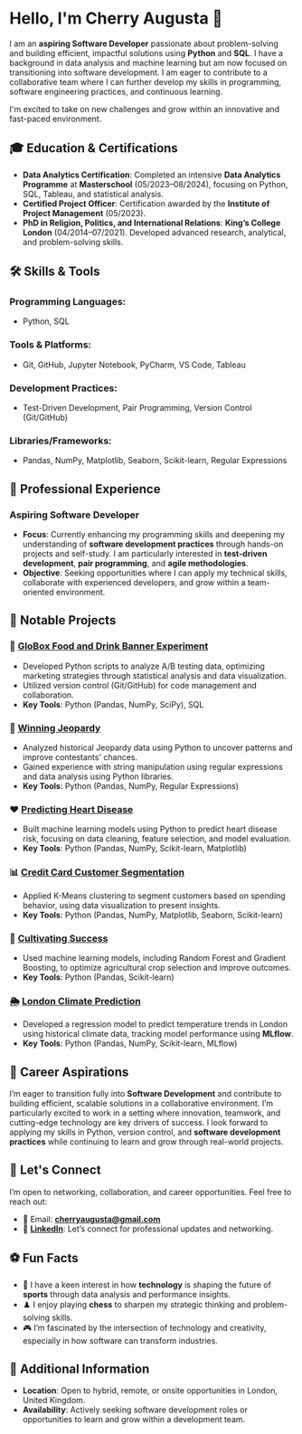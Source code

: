 # Hello, I'm Cherry Augusta 👋

I am an **aspiring Software Developer** passionate about problem-solving and building efficient, impactful solutions using **Python** and **SQL**. I have a background in data analysis and machine learning but am now focused on transitioning into software development. I am eager to contribute to a collaborative team where I can further develop my skills in programming, software engineering practices, and continuous learning.

I'm excited to take on new challenges and grow within an innovative and fast-paced environment.

## 🎓 Education & Certifications
- **Data Analytics Certification**: Completed an intensive **Data Analytics Programme** at **Masterschool** (05/2023–08/2024), focusing on Python, SQL, Tableau, and statistical analysis.
- **Certified Project Officer**: Certification awarded by the **Institute of Project Management** (05/2023).
- **PhD in Religion, Politics, and International Relations**: **King’s College London** (04/2014–07/2021). Developed advanced research, analytical, and problem-solving skills.

## 🛠️ Skills & Tools
### **Programming Languages**:
- Python, SQL

### **Tools & Platforms**:
- Git, GitHub, Jupyter Notebook, PyCharm, VS Code, Tableau

### **Development Practices**:
- Test-Driven Development, Pair Programming, Version Control (Git/GitHub)

### **Libraries/Frameworks**:
- Pandas, NumPy, Matplotlib, Seaborn, Scikit-learn, Regular Expressions

## 💼 Professional Experience
### **Aspiring Software Developer**
- **Focus**: Currently enhancing my programming skills and deepening my understanding of **software development practices** through hands-on projects and self-study. I am particularly interested in **test-driven development**, **pair programming**, and **agile methodologies**.
- **Objective**: Seeking opportunities where I can apply my technical skills, collaborate with experienced developers, and grow within a team-oriented environment.

## 🌟 Notable Projects

### 🧪 **[GloBox Food and Drink Banner Experiment](https://github.com/cherryaugusta/GloBox_A-B_Testing_Analysis)**
- Developed Python scripts to analyze A/B testing data, optimizing marketing strategies through statistical analysis and data visualization.
- Utilized version control (Git/GitHub) for code management and collaboration.
- **Key Tools**: Python (Pandas, NumPy, SciPy), SQL

### 🎯 **[Winning Jeopardy](https://github.com/cherryaugusta/Winning-Jeopardy)**
- Analyzed historical Jeopardy data using Python to uncover patterns and improve contestants' chances.
- Gained experience with string manipulation using regular expressions and data analysis using Python libraries.
- **Key Tools**: Python (Pandas, NumPy, Regular Expressions)

### ❤️ **[Predicting Heart Disease](https://github.com/cherryaugusta/Predicting-Heart-Disease)**
- Built machine learning models using Python to predict heart disease risk, focusing on data cleaning, feature selection, and model evaluation.
- **Key Tools**: Python (Pandas, NumPy, Scikit-learn, Matplotlib)

### 📊 **[Credit Card Customer Segmentation](https://github.com/cherryaugusta/Credit-Card-Customer-Segmentation)**
- Applied K-Means clustering to segment customers based on spending behavior, using data visualization to present insights.
- **Key Tools**: Python (Pandas, NumPy, Matplotlib, Seaborn, Scikit-learn)

### 🌾 **[Cultivating Success](https://github.com/cherryaugusta/Cultivating-Success)**
- Used machine learning models, including Random Forest and Gradient Boosting, to optimize agricultural crop selection and improve outcomes.
- **Key Tools**: Python (Pandas, Scikit-learn)

### 🌦️ **[London Climate Prediction](https://github.com/cherryaugusta/Machine-Learning-Pipeline-for-London-s-Climate)**
- Developed a regression model to predict temperature trends in London using historical climate data, tracking model performance using **MLflow**.
- **Key Tools**: Python (Pandas, NumPy, Scikit-learn, MLflow)

## 🚀 Career Aspirations
I’m eager to transition fully into **Software Development** and contribute to building efficient, scalable solutions in a collaborative environment. I’m particularly excited to work in a setting where innovation, teamwork, and cutting-edge technology are key drivers of success. I look forward to applying my skills in Python, version control, and **software development practices** while continuing to learn and grow through real-world projects.

## 👥 Let's Connect
I’m open to networking, collaboration, and career opportunities. Feel free to reach out:
- 📧 Email: **cherryaugusta@gmail.com**
- 💼 **[LinkedIn](https://www.linkedin.com/in/cherry-augusta-3957a916)**: Let’s connect for professional updates and networking.

## ⚽ Fun Facts
- 🏀 I have a keen interest in how **technology** is shaping the future of **sports** through data analysis and performance insights.
- ♟️ I enjoy playing **chess** to sharpen my strategic thinking and problem-solving skills.
- 🎮 I’m fascinated by the intersection of technology and creativity, especially in how software can transform industries.

## 📝 Additional Information
- **Location**: Open to hybrid, remote, or onsite opportunities in London, United Kingdom.
- **Availability**: Actively seeking software development roles or opportunities to learn and grow within a development team.

